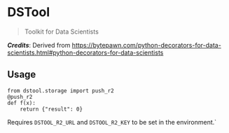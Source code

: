 # DSTool

> Toolkit for Data Scientists


***Credits***: Derived from https://bytepawn.com/python-decorators-for-data-scientists.html#python-decorators-for-data-scientists

## Usage

```
from dstool.storage import push_r2
@push_r2
def f(x):
    return {"result": 0}
```

Requires `DSTOOL_R2_URL` and `DSTOOL_R2_KEY` to be set in the environment.`

```

```